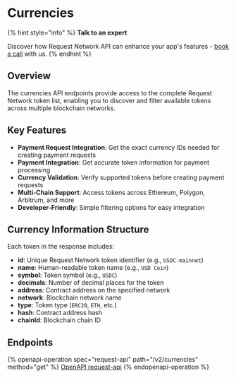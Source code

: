 # Currencies

{% hint style="info" %}
**Talk to an expert**

Discover how Request Network API can enhance your app's features - [book a call](https://calendly.com/mariana-rn/request-network-demo-docs) with us.
{% endhint %}

## Overview

The currencies API endpoints provide access to the complete Request Network token list, enabling you to discover and filter available tokens across multiple blockchain networks.&#x20;

## Key Features

* **Payment Request Integration**: Get the exact currency IDs needed for creating payment requests
* **Payment Integration**: Get accurate token information for payment processing
* **Currency Validation**: Verify supported tokens before creating payment requests
* **Multi-Chain Support**: Access tokens across Ethereum, Polygon, Arbitrum, and more
* **Developer-Friendly**: Simple filtering options for easy integration

## Currency Information Structure

Each token in the response includes:

* **id**: Unique Request Network token identifier (e.g., `USDC-mainnet`)
* **name**: Human-readable token name (e.g., `USD Coin`)
* **symbol**: Token symbol (e.g., `USDC`)
* **decimals**: Number of decimal places for the token
* **address**: Contract address on the specified network
* **network**: Blockchain network name
* **type**: Token type (`ERC20`, `ETH`, etc.)
* **hash**: Contract address hash
* **chainId**: Blockchain chain ID

## Endpoints

{% openapi-operation spec="request-api" path="/v2/currencies" method="get" %}
[OpenAPI request-api](https://api.request.network/open-api/openapi.json)
{% endopenapi-operation %}
